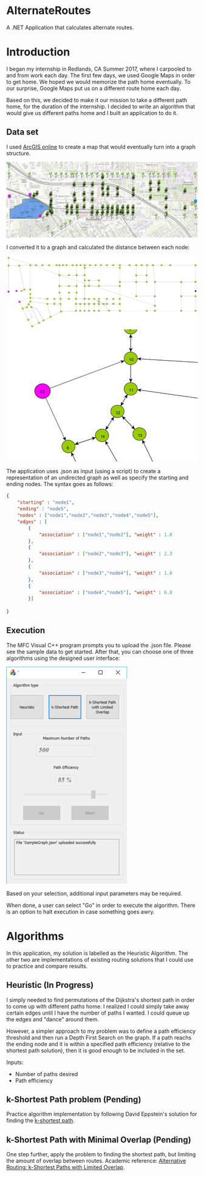 # AlternateRoutes
A .NET Application that calculates alternate routes.

# Introduction
I began my internship in Redlands, CA Summer 2017, where I carpooled to and from work each day.
The first few days, we used Google Maps in order to get home. We hoped we would memorize the
path home eventually. To our surprise, Google Maps put us on a different route home each day.

Based on this, we decided to make it our mission to take a different path home, for the duration of 
the internship. I decided to write an algorithm that would give us different paths home and I
built an application to do it.

## Data set
I used [ArcGIS online](http://www.arcgis.com/home/webmap/viewer.html?webmap=b2cb612edf4b441584cff9f7c49133b0) to create a map that would eventually
turn into a graph structure.

![er](Graph1.png)

I converted it to a graph and calculated the distance between each node:

![er](Graph2.png) ![er](Graph3.png)

The application uses .json as input (using a script) to create a representation of
an undirected graph as well as specify the starting and ending nodes. The syntax goes as follows:
```json
{
	"starting" : "node1",
	"ending" : "node5",
	"nodes" : ["node1","node2","node3","node4","node5"],
	"edges" : [
		{
			"association" : ["node1","node2"], "weight" : 1.0
		},
		{
			"association" : ["node2","node3"], "weight" : 2.3
		},
		{
			"association" : ["node3","node4"], "weight" : 1.8
		},
		{
			"association" : ["node4","node5"], "weight" : 6.8
		}]
		
}
```

## Execution
The MFC Visual C++ program prompts you to upload the .json file. Please see the sample data to get started.
After that, you can choose one of three algorithms using the designed user interface:

![er](UI2.png) 

Based on your selection, additional input parameters may be required.

When done, a user can select "Go" in order to execute the algorithm. There is an option to halt execution
in case something goes awry.

# Algorithms
In this application, my solution is labelled as the Heuristic Algorithm. The other two are implementations of existing routing solutions that I could use to practice and compare results.

## Heuristic (In Progress)
I simply needed to find permutations of the Dijkstra's shortest path in order to come up with different paths
home. I realized I could simply take away certain edges until I have the number of paths I wanted.
I could queue up the edges and "dance" around them.

However, a simpler approach to my problem was to define a path efficiency threshold and then run a Depth First Search
on the graph. If a path reachs the ending node and it is within a specified path efficiency (relative
to the shortest path solution), then it is good enough to be included in the set.

Inputs:
- Number of paths desired
- Path efficiency

## k-Shortest Path problem (Pending)
Practice algorithm implementation by following David Eppstein's solution for finding the
[k-shortest path](https://en.wikipedia.org/wiki/K_shortest_path_routing).

## k-Shortest Path with Minimal Overlap (Pending)
One step further, apply the problem to finding the shortest path, but limiting the amount of overlap
between routes. Academic reference: [Alternative Routing: k-Shortest Paths with Limited Overlap](http://cs.au.dk/~bouros/docs/sigspatial15.pdf).